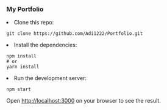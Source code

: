 ### My Portfolio

<li>Clone this repo:

```$xslt
git clone https://github.com/Adi1222/Portfolio.git
```

<li>Install the dependencies:

```$xslt
npm install 
# or
yarn install
```

<li>Run the development server:

```
npm start
```

Open [http://localhost:3000](http://localhost:3000) on your browser to see the result.
